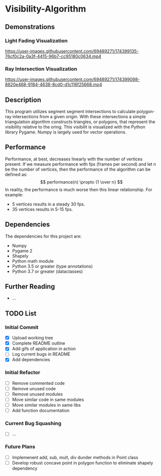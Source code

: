 # Visibility-Algorithm

## Demonstrations
### Light Fading Visualization
https://user-images.githubusercontent.com/69489271/174399135-76cf0c2a-0a3f-4415-96b7-cc95180c0634.mp4

### Ray Intersection Visualization
https://user-images.githubusercontent.com/69489271/174399098-8620e468-9184-4638-8cd0-d1c116f25668.mp4

## Description
This program utilizes segment segment intersections to calculate polygon-ray intersections from a given origin. With these intersections a simple  triangulation algorithm constructs triangles, or polygons, that represent the visibility relative to the oring. This visibilit is visualized with the Python library Pygame. Numpy is largely used for vector operations.

## Performance
Performance, at best, decreases linearly with the number of vertices present. If we measure performance with fps (frames per second) and let n be the number of vertices, then the performance of the algorithm can be defined as:
$$ performance(n) \propto {1 \over n} $$
In reality, the performance is much worse then this linear relationship. For example: 
- 5 vertices results in a steady 30 fps.
- 35 vertices results in 5-15 fps.

## Dependencies
The dependencies for this project are:
- Numpy
- Pygame 2
- Shapely
- Python math module
- Python 3.5 or greater (type annotations)
- Python 3.7 or greater (dataclasses)

## Further Reading
- ...

## TODO List
### Initial Commit
- [X] Upload working tree
- [X] Complete README outline
- [X] Add gifs of application in action
- [ ] Log current bugs in README
- [X] Add dependencies
### Initial Refactor
- [ ] Remove commented code
- [ ] Remove unused code
- [ ] Remove unused modules
- [ ] Move similar code in same modules
- [ ] Move similar modules in same libs
- [ ] Add function documentation
### Current Bug Squashing
- [ ] ...
### Future Plans
- [ ] Implemenent add, sub, mult, div dunder methods in Point class
- [ ] Develop robust concave point in polygon function to eliminate shapely dependency
